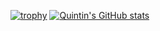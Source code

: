 [![trophy](https://github-profile-trophy.vercel.app/?username=quintin-lee)](https://github.com/ryo-ma/github-profile-trophy)
[![Quintin's GitHub stats](https://github-readme-stats.vercel.app/api?username=quintin-lee)](https://github.com/anuraghazra/github-readme-stats)

<!--
**quintin-lee/quintin-lee** is a ✨ _special_ ✨ repository because its `README.md` (this file) appears on your GitHub profile.

Here are some ideas to get you started:

- 🔭 I’m currently working on ...
- 🌱 I’m currently learning ...
- 👯 I’m looking to collaborate on ...
- 🤔 I’m looking for help with ...
- 💬 Ask me about ...
- 📫 How to reach me: ...
- 😄 Pronouns: ...
- ⚡ Fun fact: ...
-->
